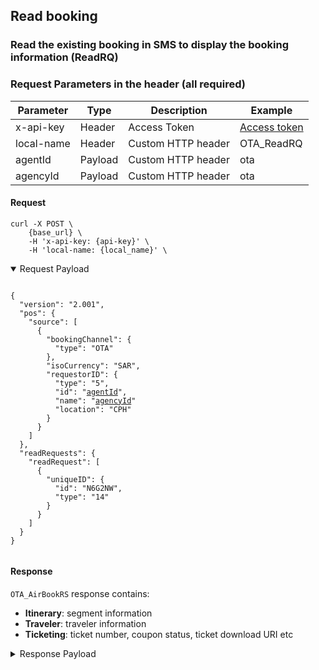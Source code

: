 ## Read booking

### Read the existing booking in SMS to display the booking information (ReadRQ)

### Request Parameters in the header (all required)

| Parameter  | Type    | Description        | Example                  |
| ---------- | ------- | ------------------ | ------------------------ |
| x-api-key  | Header  | Access Token       | [Access token](#api-key) |
| local-name | Header  | Custom HTTP header | OTA_ReadRQ               |
| agentId    | Payload | Custom HTTP header | ota                      |
| agencyId   | Payload | Custom HTTP header | ota                      |

#### Request

```
curl -X POST \
    {base_url} \
    -H 'x-api-key: {api-key}' \
    -H 'local-name: {local_name}' \
```

<details open>
  <summary>Request Payload</summary>

  <pre><code>
{
  "version": "2.001",
  "pos": {
    "source": [
      {
        "bookingChannel": {
          "type": "OTA"
        },
        "isoCurrency": "SAR",
        "requestorID": {
          "type": "5",
          "id": "<ins>agentId</ins>",
          "name": "<ins>agencyId</ins>"
          "location": "CPH"
        }
      }
    ]
  },
  "readRequests": {
    "readRequest": [
      {
        "uniqueID": {
          "id": "N6G2NW",
          "type": "14"
        }
      }
    ]
  }
}
  </code></pre>
</details>

#### Response

`OTA_AirBookRS` response contains:
* **Itinerary**: segment information
* **Traveler**: traveler information
* **Ticketing**: ticket number, coupon status, ticket download URI etc

<details>
  <summary>Response Payload</summary>

  <pre><code>
{
  "success": {},
  "airReservation": {
    "airItinerary": {
      "originDestinationOptions": {
        "originDestinationOption": [
          {
            "flightSegment": [
              {
                "departureAirport": {
                  "locationCode": "MKX"
                },
                "arrivalAirport": {
                  "locationCode": "DMX"
                },
                "operatingAirline": {
                  "code": "HHR",
                  "flightNumber": "0080"
                },
                "equipment": [],
                "departureDateTime": "2024-03-22T10:00:00.000+03:00",
                "arrivalDateTime": "2024-03-22T12:25:00.000+03:00",
                "rph": "1",
                "marketingAirline": {
                  "code": "HHR"
                },
                "flightNumber": "0080",
                "fareBasisCode": "ApplPayGreater",
                "resBookDesigCode": "Y",
                "bookingClassAvails": [],
                "comment": [],
                "stopLocation": [],
                "status": "30"
              }
            ],
            "rph": "1"
          }
        ]
      }
    },
    "priceInfo": {
      "itinTotalFare": [
        {
          "baseFare": {
            "currencyCode": "SAR",
            "amount": 10
          },
          "equivFare": [],
          "taxes": {
            "tax": [
              {
                "taxCode": "VAT",
                "currencyCode": "SAR",
                "amount": 1.5
              }
            ],
            "amount": 1.5
          },
          "fees": {
            "fee": [
              {
                "feeCode": "FE1",
                "currencyCode": "SAR",
                "amount": 75
              },
              {
                "feeCode": "VAT",
                "currencyCode": "SAR",
                "amount": 11.25
              },
              {
                "feeCode": "VAT_VAT",
                "currencyCode": "SAR",
                "amount": 0
              }
            ],
            "amount": 86.25
          },
          "totalFare": {
            "currencyCode": "SAR",
            "amount": 97.75
          },
          "fareBaggageAllowance": [],
          "remark": []
        }
      ],
      "fareInfos": {
        "fareInfo": [
          {
            "fareReference": [
              {
                "value": "ApplPayGreater"
              }
            ],
            "filingAirline": {
              "value": "HHR"
            },
            "marketingAirline": [],
            "departureAirport": {
              "locationCode": "MKX"
            },
            "arrivalAirport": {
              "locationCode": "DMX"
            },
            "date": [],
            "fareInfo": [],
            "city": [],
            "airport": [],
            "ruleInfo":{
              "tpaextensions": {
                "updateTravellersTimeLimit": "2024-04-12T10:20:00Z",
                "confirmationTimeLimit": "2024-04-12T10:49:00Z",
                "cancellationTimeLimit": "2024-04-12T08:40:00Z"
              }
            },
            "rph": "1"
          },
          {
            "fareReference": [
              {
                "value": "ApplPayGreater"
              }
            ],
            "marketingAirline": [],
            "date": [],
            "fareInfo": [],
            "city": [],
            "airport": [],
            "rph": "2"
          },
          {
            "fareReference": [
              {
                "value": "ApplPayGreater"
              }
            ],
            "marketingAirline": [],
            "date": [],
            "fareInfo": [],
            "city": [],
            "airport": [],
            "rph": "3"
          },
          {
            "fareReference": [
              {
                "value": "ApplPayGreater"
              }
            ],
            "marketingAirline": [],
            "date": [],
            "fareInfo": [],
            "city": [],
            "airport": [],
            "rph": "4"
          },
          {
            "fareReference": [
              {
                "value": "ApplPayGreater"
              }
            ],
            "marketingAirline": [],
            "date": [],
            "fareInfo": [],
            "city": [],
            "airport": [],
            "rph": "5"
          }
        ]
      },
      "ptcfareBreakdowns": {
        "ptcfareBreakdown": [
          {
            "passengerTypeQuantity": {
              "code": "ADT",
              "quantity": 5
            },
            "fareBasisCodes": {
              "fareBasisCode": [
                {
                  "value": "ApplPayGreater",
                  "flightSegmentRPH": "1"
                }
              ]
            },
            "passengerFare": [
              {
                "baseFare": {
                  "currencyCode": "SAR",
                  "amount": 10
                },
                "equivFare": [],
                "taxes": {
                  "tax": [
                    {
                      "taxCode": "VAT",
                      "taxName": "VAT",
                      "currencyCode": "SAR",
                      "amount": 1.5
                    }
                  ],
                  "amount": 1.5
                },
                "fees": {
                  "fee": [
                    {
                      "feeCode": "FE1",
                      "currencyCode": "SAR",
                      "amount": 75
                    },
                    {
                      "feeCode": "VAT",
                      "currencyCode": "SAR",
                      "amount": 11.25
                    },
                    {
                      "feeCode": "VAT_VAT",
                      "currencyCode": "SAR",
                      "amount": 0
                    }
                  ],
                  "amount": 86.25
                },
                "totalFare": {
                  "currencyCode": "SAR",
                  "amount": 97.75
                },
                "fareBaggageAllowance": [],
                "remark": []
              }
            ],
            "travelerRefNumber": [
              {
                "rph": "1"
              },
              {
                "rph": "2"
              },
              {
                "rph": "3"
              },
              {
                "rph": "4"
              },
              {
                "rph": "5"
              }
            ],
            "ticketDesignators": {
              "ticketDesignator": [
                {
                  "flightRefRPH": "1"
                }
              ]
            },
            "fareInfo": [
              {
                "fareReference": [
                  {
                    "value": "ApplPayGreater",
                    "resBookDesigCode": "Y",
                    "accountCode": "ApplPayGreater"
                  }
                ],
                "marketingAirline": [],
                "date": [],
                "fareInfo": [],
                "city": [],
                "airport": []
              }
            ],
            "pricingUnit": [],
            "flightRefNumberRPHList": [
              "1"
            ]
          }
        ]
      }
    },
    "travelerInfo": {
      "airTraveler": [
        {
          "personName": {
            "namePrefix": [],
            "givenName": [
              "TEST QA"
            ],
            "middleName": [],
            "surname": "TESTER",
            "nameSuffix": [],
            "nameTitle": []
          },
          "telephone": [],
          "email": [
            {
              "value": "tester@example.com",
              "defaultInd": true
            }
          ],
          "address": [],
          "custLoyalty": [],
          "document": [],
          "socialMediaInfo": [],
          "passengerTypeCode": "CTC",
          "comment": []
        },
        {
          "telephone": [],
          "email": [],
          "address": [],
          "custLoyalty": [],
          "document": [],
          "travelerRefNumber": {
            "rph": "1"
          },
          "flightSegmentRPHs": {
            "flightSegmentRPH": [
              "1"
            ]
          },
          "socialMediaInfo": [],
          "passengerTypeCode": "ADT",
          "gender": "Unknown",
          "comment": []
        },
        {
          "telephone": [],
          "email": [],
          "address": [],
          "custLoyalty": [],
          "document": [],
          "travelerRefNumber": {
            "rph": "2"
          },
          "flightSegmentRPHs": {
            "flightSegmentRPH": [
              "1"
            ]
          },
          "socialMediaInfo": [],
          "passengerTypeCode": "ADT",
          "gender": "Unknown",
          "comment": []
        },
        {
          "telephone": [],
          "email": [],
          "address": [],
          "custLoyalty": [],
          "document": [],
          "travelerRefNumber": {
            "rph": "3"
          },
          "flightSegmentRPHs": {
            "flightSegmentRPH": [
              "1"
            ]
          },
          "socialMediaInfo": [],
          "passengerTypeCode": "ADT",
          "gender": "Unknown",
          "comment": []
        },
        {
          "telephone": [],
          "email": [],
          "address": [],
          "custLoyalty": [],
          "document": [],
          "travelerRefNumber": {
            "rph": "4"
          },
          "flightSegmentRPHs": {
            "flightSegmentRPH": [
              "1"
            ]
          },
          "socialMediaInfo": [],
          "passengerTypeCode": "ADT",
          "gender": "Unknown",
          "comment": []
        },
        {
          "telephone": [],
          "email": [],
          "address": [],
          "custLoyalty": [],
          "document": [],
          "travelerRefNumber": {
            "rph": "5"
          },
          "flightSegmentRPHs": {
            "flightSegmentRPH": [
              "1"
            ]
          },
          "socialMediaInfo": [],
          "passengerTypeCode": "ADT",
          "gender": "Unknown",
          "comment": []
        }
      ],
      "specialReqDetails": []
    },
    "ticketing": [
      {
        "ticketAdvisory": [],
        "ticketType": "E_TICKET",
        "flightSegmentRefNumber": [],
        "travelerRefNumber": [
          "1"
        ],
        "ticketDocumentNbr": "3333330007692",
        "passengerTypeCode": "ADT",
        "miscTicketingCode": [],
        "tpaExtensions": {
          "couponInfos": [
            {
              "flightRefRPH": "1",
              "number": "1",
              "status": "O"
            }
          ],
          "links": [
            {
              "href" : "https://domain.com/tickets/download?ref=11",
              "rel" : "downloadTicket",
              "segmentRPH" : "1",
              "travelerRPH" : "1"
            }
          ]
        }
      },
      {
        "ticketAdvisory": [],
        "ticketType": "E_TICKET",
        "flightSegmentRefNumber": [],
        "travelerRefNumber": [
          "2"
        ],
        "ticketDocumentNbr": "3333330007693",
        "passengerTypeCode": "ADT",
        "miscTicketingCode": [],
        "tpaExtensions": {
          "couponInfos": [
            {
              "flightRefRPH": "1",
              "number": "1",
              "status": "O"
            }
          ],
          "links": [
            {
              "href" : "https://domain.com/tickets/download?ref=12",
              "rel" : "downloadTicket",
              "segmentRPH" : "1",
              "travelerRPH" : "2"
            }
          ]
        }
      },
      {
        "ticketAdvisory": [],
        "ticketType": "E_TICKET",
        "flightSegmentRefNumber": [],
        "travelerRefNumber": [
          "3"
        ],
        "ticketDocumentNbr": "3333330007694",
        "passengerTypeCode": "ADT",
        "miscTicketingCode": [],
        "tpaExtensions": {
          "couponInfos": [
            {
              "flightRefRPH": "1",
              "number": "1",
              "status": "O"
            }
          ],
          "links": [
            {
              "href" : "https://domain.com/tickets/download?ref=13",
              "rel" : "downloadTicket",
              "segmentRPH" : "1",
              "travelerRPH" : "3"
            }
          ]
        }
      },
      {
        "ticketAdvisory": [],
        "ticketType": "E_TICKET",
        "flightSegmentRefNumber": [],
        "travelerRefNumber": [
          "4"
        ],
        "ticketDocumentNbr": "3333330007695",
        "passengerTypeCode": "ADT",
        "miscTicketingCode": [],
        "tpaExtensions": {
          "couponInfos": [
            {
              "flightRefRPH": "1",
              "number": "1",
              "status": "O"
            }
          ],
          "links": [
            {
              "href" : "https://domain.com/tickets/download?ref=14",
              "rel" : "downloadTicket",
              "segmentRPH" : "1",
              "travelerRPH" : "4"
            }
          ]
        }
      },
      {
        "ticketAdvisory": [],
        "ticketType": "E_TICKET",
        "flightSegmentRefNumber": [],
        "travelerRefNumber": [
          "5"
        ],
        "ticketDocumentNbr": "3333330007696",
        "passengerTypeCode": "ADT",
        "miscTicketingCode": [],
        "tpaExtensions": {
          "couponInfos": [
            {
              "flightRefRPH": "1",
              "number": "1",
              "status": "O"
            }
          ],
          "links": [
            {
              "href" : "https://domain.com/tickets/download?ref=15",
              "rel" : "downloadTicket",
              "segmentRPH" : "1",
              "travelerRPH" : "5"
            }
          ]
        }
      }
    ],
    "bookingReferenceID": [
      {
        "companyName": {
          "code": "W1"
        },
        "type": "14",
        "id": "N6G2NW",
        "flightRefNumberRPHList": []
      },
      {
        "companyName": {
          "code": "HHR"
        },
        "type": "14",
        "id": "C83EEA626",
        "flightRefNumberRPHList": []
      }
    ],
    "offer": {
      "summary": [],
      "priced": [
        {
          "shortDescription": [],
          "longDescription": [],
          "originDestination": [],
          "otherServices": [],
          "restriction": [],
          "termsAndConditions": [],
          "commission": [],
          "multimedia": [],
          "bookingReferenceID": [],
          "id": "1385505",
          "tpaExtensions": {
            "orderInfo": {
              "action": "CREATE_BOOKING",
              "currencyCode": "SAR",
              "direction": "PAYMENT",
              "orderType": "BOOKING",
              "status": "PAID",
              "totalAmount": "97.75"
            }
          }
        }
      ],
      "purchased": []
    },
    "createDateTime": "2024-03-15T10:13:19.700Z",
    "emdinfo": []
  },
  "version": 2.001
}
  </code></pre>
</details>